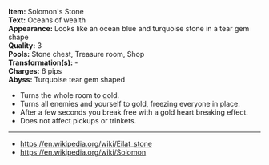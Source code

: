 **Item:** Solomon's Stone
<br>
**Text:** Oceans of wealth
<br>
**Appearance:** Looks like an ocean blue and turquoise stone in a tear gem shape
<br>
**Quality:** 3
<br>
**Pools:** Stone chest, Treasure room, Shop
<br>
**Transformation(s):** -
<br>
**Charges:** 6 pips
<br>
**Abyss:** Turquoise tear gem shaped

- Turns the whole room to gold.
- Turns all enemies and yourself to gold, freezing everyone in place.
- After a few seconds you break free with a gold heart breaking effect.
- Does not affect pickups or trinkets.

---

- https://en.wikipedia.org/wiki/Eilat_stone
- https://en.wikipedia.org/wiki/Solomon